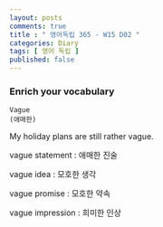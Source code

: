```yaml
---
layout: posts
comments: true
title : " 영어독립 365 - W15 D02 "
categories: Diary
tags: [ 영어 독립 ]
published: false
---
```


### Enrich your vocabulary

```text
Vague
(애매한)
```

My holiday plans are still rather vague.

vague statement
 : 애매한 진술

vague idea
 : 모호한 생각

vague promise
 : 모호한 약속

vague impression
 : 희미한 인상
